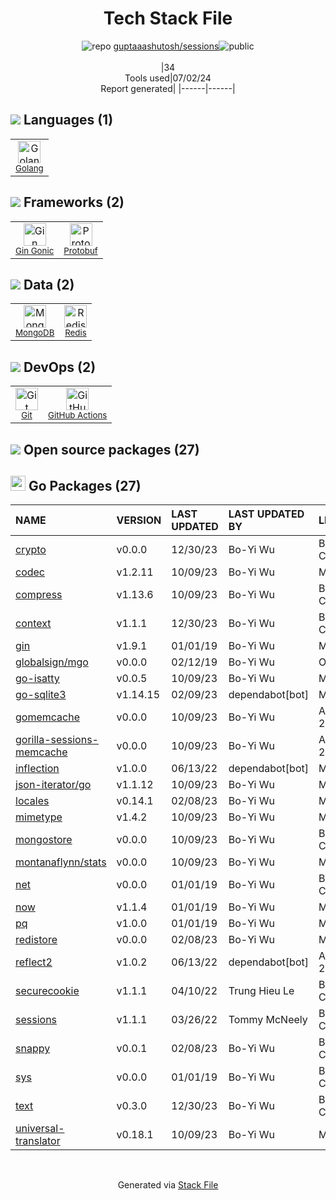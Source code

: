 <!--
&lt;--- Readme.md Snippet without images Start ---&gt;
## Tech Stack
guptaaashutosh/sessions is built on the following main stack:

- [Golang](http://golang.org/) – Languages
- [Gin Gonic](https://gin-gonic.com/) – Frameworks (Full Stack)
- [Protobuf](https://developers.google.com/protocol-buffers/) – Serialization Frameworks
- [MongoDB](http://www.mongodb.com/) – Databases
- [Redis](http://redis.io/) – In-Memory Databases
- [GitHub Actions](https://github.com/features/actions) – Continuous Integration

Full tech stack [here](/techstack.md)

&lt;--- Readme.md Snippet without images End ---&gt;

&lt;--- Readme.md Snippet with images Start ---&gt;
## Tech Stack
guptaaashutosh/sessions is built on the following main stack:

- <img width='25' height='25' src='https://img.stackshare.io/service/1005/O6AczwfV_400x400.png' alt='Golang'/> [Golang](http://golang.org/) – Languages
- <img width='25' height='25' src='https://img.stackshare.io/service/4221/7894478.png' alt='Gin Gonic'/> [Gin Gonic](https://gin-gonic.com/) – Frameworks (Full Stack)
- <img width='25' height='25' src='https://img.stackshare.io/service/4393/ma2jqJKH_400x400.png' alt='Protobuf'/> [Protobuf](https://developers.google.com/protocol-buffers/) – Serialization Frameworks
- <img width='25' height='25' src='https://img.stackshare.io/service/1030/leaf-360x360.png' alt='MongoDB'/> [MongoDB](http://www.mongodb.com/) – Databases
- <img width='25' height='25' src='https://img.stackshare.io/service/1031/default_cbce472cd134adc6688572f999e9122b9657d4ba.png' alt='Redis'/> [Redis](http://redis.io/) – In-Memory Databases
- <img width='25' height='25' src='https://img.stackshare.io/service/11563/actions.png' alt='GitHub Actions'/> [GitHub Actions](https://github.com/features/actions) – Continuous Integration

Full tech stack [here](/techstack.md)

&lt;--- Readme.md Snippet with images End ---&gt;
-->
<div align="center">

# Tech Stack File
![](https://img.stackshare.io/repo.svg "repo") [guptaaashutosh/sessions](https://github.com/guptaaashutosh/sessions)![](https://img.stackshare.io/public_badge.svg "public")
<br/><br/>
|34<br/>Tools used|07/02/24 <br/>Report generated|
|------|------|
</div>

## <img src='https://img.stackshare.io/languages.svg'/> Languages (1)
<table><tr>
  <td align='center'>
  <img width='36' height='36' src='https://img.stackshare.io/service/1005/O6AczwfV_400x400.png' alt='Golang'>
  <br>
  <sub><a href="http://golang.org/">Golang</a></sub>
  <br>
  <sub></sub>
</td>

</tr>
</table>

## <img src='https://img.stackshare.io/frameworks.svg'/> Frameworks (2)
<table><tr>
  <td align='center'>
  <img width='36' height='36' src='https://img.stackshare.io/service/4221/7894478.png' alt='Gin Gonic'>
  <br>
  <sub><a href="https://gin-gonic.com/">Gin Gonic</a></sub>
  <br>
  <sub></sub>
</td>

<td align='center'>
  <img width='36' height='36' src='https://img.stackshare.io/service/4393/ma2jqJKH_400x400.png' alt='Protobuf'>
  <br>
  <sub><a href="https://developers.google.com/protocol-buffers/">Protobuf</a></sub>
  <br>
  <sub></sub>
</td>

</tr>
</table>

## <img src='https://img.stackshare.io/databases.svg'/> Data (2)
<table><tr>
  <td align='center'>
  <img width='36' height='36' src='https://img.stackshare.io/service/1030/leaf-360x360.png' alt='MongoDB'>
  <br>
  <sub><a href="http://www.mongodb.com/">MongoDB</a></sub>
  <br>
  <sub></sub>
</td>

<td align='center'>
  <img width='36' height='36' src='https://img.stackshare.io/service/1031/default_cbce472cd134adc6688572f999e9122b9657d4ba.png' alt='Redis'>
  <br>
  <sub><a href="http://redis.io/">Redis</a></sub>
  <br>
  <sub></sub>
</td>

</tr>
</table>

## <img src='https://img.stackshare.io/devops.svg'/> DevOps (2)
<table><tr>
  <td align='center'>
  <img width='36' height='36' src='https://img.stackshare.io/service/1046/git.png' alt='Git'>
  <br>
  <sub><a href="http://git-scm.com/">Git</a></sub>
  <br>
  <sub></sub>
</td>

<td align='center'>
  <img width='36' height='36' src='https://img.stackshare.io/service/11563/actions.png' alt='GitHub Actions'>
  <br>
  <sub><a href="https://github.com/features/actions">GitHub Actions</a></sub>
  <br>
  <sub></sub>
</td>

</tr>
</table>


## <img src='https://img.stackshare.io/group.svg' /> Open source packages (27)</h2>

## <img width='24' height='24' src='https://img.stackshare.io/service/21112/default_1346bbda8fe03e4dce5601323a3ca47a10c1ae36.png'/> Go Packages (27)

|NAME|VERSION|LAST UPDATED|LAST UPDATED BY|LICENSE|VULNERABILITIES|
|:------|:------|:------|:------|:------|:------|
|[crypto](https://pkg.go.dev/golang.org/x/crypto)|v0.0.0|12/30/23|Bo-Yi Wu |BSD-3-Clause|[CVE-2020-9283](https://github.com/advisories/GHSA-ffhg-7mh4-33c4) (Moderate)|
|[codec](https://pkg.go.dev/github.com/ugorji/go/codec)|v1.2.11|10/09/23|Bo-Yi Wu |MIT|N/A|
|[compress](https://pkg.go.dev/github.com/klauspost/compress)|v1.13.6|10/09/23|Bo-Yi Wu |BSD-3-Clause|N/A|
|[context](https://pkg.go.dev/github.com/gorilla/context)|v1.1.1|12/30/23|Bo-Yi Wu |BSD-3-Clause|N/A|
|[gin](https://pkg.go.dev/github.com/gin-gonic/gin)|v1.9.1|01/01/19|Bo-Yi Wu |MIT|N/A|
|[globalsign/mgo](https://pkg.go.dev/github.com/globalsign/mgo)|v0.0.0|02/12/19|Bo-Yi Wu |Other|N/A|
|[go-isatty](https://pkg.go.dev/github.com/mattn/go-isatty)|v0.0.5|10/09/23|Bo-Yi Wu |MIT|N/A|
|[go-sqlite3](https://pkg.go.dev/github.com/mattn/go-sqlite3)|v1.14.15|02/09/23|dependabot[bot] |MIT|N/A|
|[gomemcache](https://pkg.go.dev/github.com/bradfitz/gomemcache)|v0.0.0|10/09/23|Bo-Yi Wu |Apache-2.0|N/A|
|[gorilla-sessions-memcache](https://pkg.go.dev/github.com/bradleypeabody/gorilla-sessions-memcache)|v0.0.0|10/09/23|Bo-Yi Wu |Apache-2.0|N/A|
|[inflection](https://pkg.go.dev/github.com/jinzhu/inflection)|v1.0.0|06/13/22|dependabot[bot] |MIT|N/A|
|[json-iterator/go](https://pkg.go.dev/github.com/json-iterator/go)|v1.1.12|10/09/23|Bo-Yi Wu |MIT|N/A|
|[locales](https://pkg.go.dev/github.com/go-playground/locales)|v0.14.1|02/08/23|Bo-Yi Wu |MIT|N/A|
|[mimetype](https://pkg.go.dev/github.com/gabriel-vasile/mimetype)|v1.4.2|10/09/23|Bo-Yi Wu |MIT|N/A|
|[mongostore](https://pkg.go.dev/github.com/kidstuff/mongostore)|v0.0.0|10/09/23|Bo-Yi Wu |BSD-3-Clause|N/A|
|[montanaflynn/stats](https://pkg.go.dev/github.com/montanaflynn/stats)|v0.0.0|10/09/23|Bo-Yi Wu |MIT|N/A|
|[net](https://pkg.go.dev/golang.org/x/net)|v0.0.0|01/01/19|Bo-Yi Wu |BSD-3-Clause|N/A|
|[now](https://pkg.go.dev/github.com/jinzhu/now)|v1.1.4|01/01/19|Bo-Yi Wu |MIT|N/A|
|[pq](https://pkg.go.dev/github.com/lib/pq)|v1.0.0|01/01/19|Bo-Yi Wu |MIT|N/A|
|[redistore](https://pkg.go.dev/github.com/boj/redistore)|v0.0.0|02/08/23|Bo-Yi Wu |MIT|N/A|
|[reflect2](https://pkg.go.dev/github.com/modern-go/reflect2)|v1.0.2|06/13/22|dependabot[bot] |Apache-2.0|N/A|
|[securecookie](https://pkg.go.dev/github.com/gorilla/securecookie)|v1.1.1|04/10/22|Trung Hieu Le |BSD-3-Clause|N/A|
|[sessions](https://pkg.go.dev/github.com/gorilla/sessions)|v1.1.1|03/26/22|Tommy McNeely |BSD-3-Clause|N/A|
|[snappy](https://pkg.go.dev/github.com/golang/snappy)|v0.0.1|02/08/23|Bo-Yi Wu |BSD-3-Clause|N/A|
|[sys](https://pkg.go.dev/golang.org/x/sys)|v0.0.0|01/01/19|Bo-Yi Wu |BSD-3-Clause|N/A|
|[text](https://pkg.go.dev/golang.org/x/text)|v0.3.0|12/30/23|Bo-Yi Wu |BSD-3-Clause|N/A|
|[universal-translator](https://pkg.go.dev/github.com/go-playground/universal-translator)|v0.18.1|10/09/23|Bo-Yi Wu |MIT|N/A|

<br/>
<div align='center'>

Generated via [Stack File](https://github.com/marketplace/stack-file)
